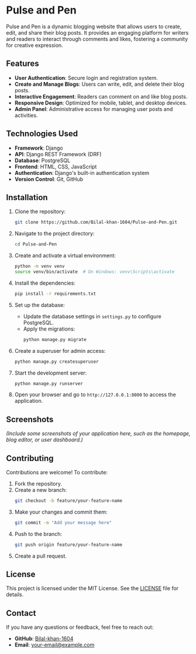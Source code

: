 # Pulse and Pen

Pulse and Pen is a dynamic blogging website that allows users to create, edit, and share their blog posts. It provides an engaging platform for writers and readers to interact through comments and likes, fostering a community for creative expression.

## Features

- **User Authentication**: Secure login and registration system.
- **Create and Manage Blogs**: Users can write, edit, and delete their blog posts.
- **Interactive Engagement**: Readers can comment on and like blog posts.
- **Responsive Design**: Optimized for mobile, tablet, and desktop devices.
- **Admin Panel**: Administrative access for managing user posts and activities.

## Technologies Used

- **Framework**: Django
- **API**: Django REST Framework (DRF)
- **Database**: PostgreSQL
- **Frontend**: HTML, CSS, JavaScript
- **Authentication**: Django's built-in authentication system
- **Version Control**: Git, GitHub

## Installation

1. Clone the repository:
   ```bash
   git clone https://github.com/Bilal-khan-1604/Pulse-and-Pen.git
   ```

2. Navigate to the project directory:
   ```bash
   cd Pulse-and-Pen
   ```

3. Create and activate a virtual environment:
   ```bash
   python -m venv venv
   source venv/bin/activate  # On Windows: venv\Scripts\activate
   ```

4. Install the dependencies:
   ```bash
   pip install -r requirements.txt
   ```

5. Set up the database:
   - Update the database settings in `settings.py` to configure PostgreSQL.
   - Apply the migrations:
     ```bash
     python manage.py migrate
     ```

6. Create a superuser for admin access:
   ```bash
   python manage.py createsuperuser
   ```

7. Start the development server:
   ```bash
   python manage.py runserver
   ```

8. Open your browser and go to `http://127.0.0.1:8000` to access the application.

## Screenshots

*(Include some screenshots of your application here, such as the homepage, blog editor, or user dashboard.)*

## Contributing

Contributions are welcome! To contribute:

1. Fork the repository.
2. Create a new branch:
   ```bash
   git checkout -b feature/your-feature-name
   ```
3. Make your changes and commit them:
   ```bash
   git commit -m "Add your message here"
   ```
4. Push to the branch:
   ```bash
   git push origin feature/your-feature-name
   ```
5. Create a pull request.

## License

This project is licensed under the MIT License. See the [LICENSE](LICENSE) file for details.

## Contact

If you have any questions or feedback, feel free to reach out:

- **GitHub**: [Bilal-khan-1604](https://github.com/Bilal-khan-1604)
- **Email**: your-email@example.com
